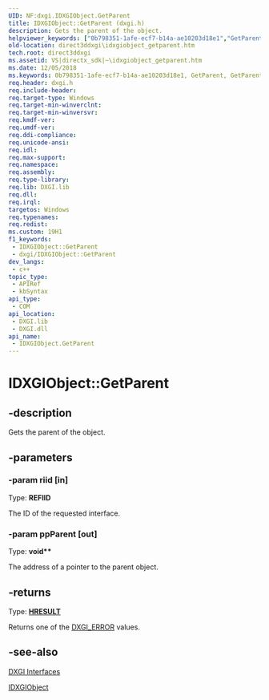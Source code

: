 ```yaml
---
UID: NF:dxgi.IDXGIObject.GetParent
title: IDXGIObject::GetParent (dxgi.h)
description: Gets the parent of the object.
helpviewer_keywords: ["0b798351-1afe-ecf7-b14a-ae10203d18e1","GetParent","GetParent method [DXGI]","GetParent method [DXGI]","IDXGIObject interface","IDXGIObject interface [DXGI]","GetParent method","IDXGIObject.GetParent","IDXGIObject::GetParent","direct3ddxgi.idxgiobject_getparent","dxgi/IDXGIObject::GetParent"]
old-location: direct3ddxgi\idxgiobject_getparent.htm
tech.root: direct3ddxgi
ms.assetid: VS|directx_sdk|~\idxgiobject_getparent.htm
ms.date: 12/05/2018
ms.keywords: 0b798351-1afe-ecf7-b14a-ae10203d18e1, GetParent, GetParent method [DXGI], GetParent method [DXGI],IDXGIObject interface, IDXGIObject interface [DXGI],GetParent method, IDXGIObject.GetParent, IDXGIObject::GetParent, direct3ddxgi.idxgiobject_getparent, dxgi/IDXGIObject::GetParent
req.header: dxgi.h
req.include-header: 
req.target-type: Windows
req.target-min-winverclnt: 
req.target-min-winversvr: 
req.kmdf-ver: 
req.umdf-ver: 
req.ddi-compliance: 
req.unicode-ansi: 
req.idl: 
req.max-support: 
req.namespace: 
req.assembly: 
req.type-library: 
req.lib: DXGI.lib
req.dll: 
req.irql: 
targetos: Windows
req.typenames: 
req.redist: 
ms.custom: 19H1
f1_keywords:
 - IDXGIObject::GetParent
 - dxgi/IDXGIObject::GetParent
dev_langs:
 - c++
topic_type:
 - APIRef
 - kbSyntax
api_type:
 - COM
api_location:
 - DXGI.lib
 - DXGI.dll
api_name:
 - IDXGIObject.GetParent
---
```


# IDXGIObject::GetParent


## -description

Gets the parent of the object.

## -parameters

### -param riid [in]

Type: <b>REFIID</b>

The ID of the requested interface.

### -param ppParent [out]

Type: <b>void**</b>

The address of a pointer to the parent object.

## -returns

Type: <b><a href="/windows/win32/com/structure-of-com-error-codes">HRESULT</a></b>

Returns one of the <a href="https://docs.microsoft.com/windows/desktop/direct3ddxgi/dxgi-error">DXGI_ERROR</a> values.

## -see-also

<a href="https://docs.microsoft.com/windows/desktop/direct3ddxgi/d3d10-graphics-reference-dxgi-interfaces">DXGI Interfaces</a>



<a href="https://docs.microsoft.com/windows/desktop/api/dxgi/nn-dxgi-idxgiobject">IDXGIObject</a>

